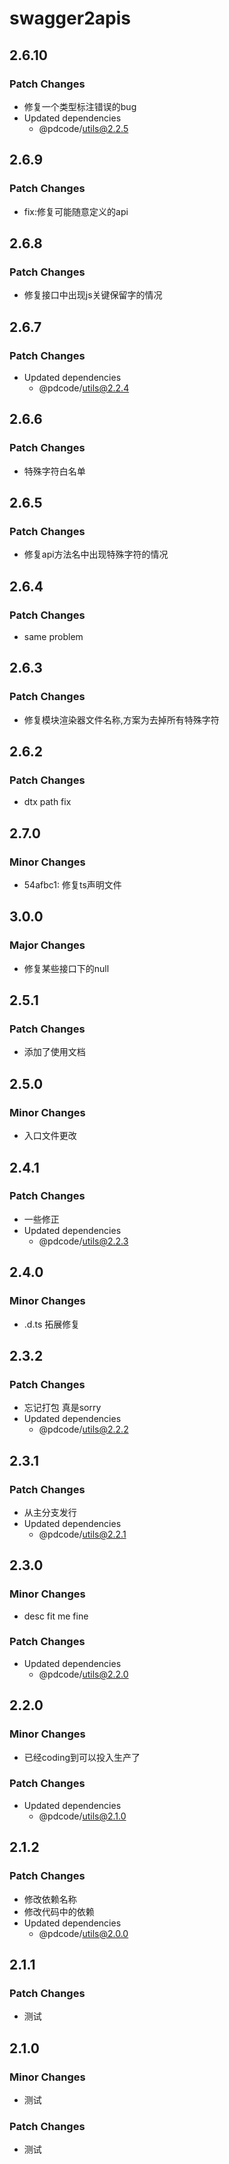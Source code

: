 # swagger2apis

## 2.6.10

### Patch Changes

- 修复一个类型标注错误的bug
- Updated dependencies
  - @pdcode/utils@2.2.5

## 2.6.9

### Patch Changes

- fix:修复可能随意定义的api

## 2.6.8

### Patch Changes

- 修复接口中出现js关键保留字的情况

## 2.6.7

### Patch Changes

- Updated dependencies
  - @pdcode/utils@2.2.4

## 2.6.6

### Patch Changes

- 特殊字符白名单

## 2.6.5

### Patch Changes

- 修复api方法名中出现特殊字符的情况

## 2.6.4

### Patch Changes

- same problem

## 2.6.3

### Patch Changes

- 修复模块渲染器文件名称,方案为去掉所有特殊字符

## 2.6.2

### Patch Changes

- dtx path fix

## 2.7.0

### Minor Changes

- 54afbc1: 修复ts声明文件

## 3.0.0

### Major Changes

- 修复某些接口下的null

## 2.5.1

### Patch Changes

- 添加了使用文档

## 2.5.0

### Minor Changes

- 入口文件更改

## 2.4.1

### Patch Changes

- 一些修正
- Updated dependencies
  - @pdcode/utils@2.2.3

## 2.4.0

### Minor Changes

- .d.ts 拓展修复

## 2.3.2

### Patch Changes

- 忘记打包 真是sorry
- Updated dependencies
  - @pdcode/utils@2.2.2

## 2.3.1

### Patch Changes

- 从主分支发行
- Updated dependencies
  - @pdcode/utils@2.2.1

## 2.3.0

### Minor Changes

- desc fit me fine

### Patch Changes

- Updated dependencies
  - @pdcode/utils@2.2.0

## 2.2.0

### Minor Changes

- 已经coding到可以投入生产了

### Patch Changes

- Updated dependencies
  - @pdcode/utils@2.1.0

## 2.1.2

### Patch Changes

- 修改依赖名称
- 修改代码中的依赖
- Updated dependencies
  - @pdcode/utils@2.0.0

## 2.1.1

### Patch Changes

- 测试

## 2.1.0

### Minor Changes

- 测试

### Patch Changes

- 测试
